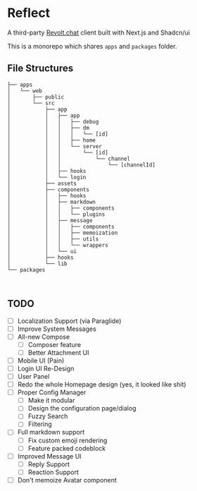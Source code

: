 # Reflect

A third-party [Revolt.chat](https://revolt.chat) client built with Next.js and Shadcn/ui

This is a monorepo which shares `apps` and `packages` folder.

## File Structures

```
├── apps
│   └── web
│       ├── public
│       └── src
│           ├── app
│           │   ├── app
│           │   │   ├── debug
│           │   │   ├── dm
│           │   │   │   └── [id]
│           │   │   ├── home
│           │   │   └── server
│           │   │       └── [id]
│           │   │           └── channel
│           │   │               └── [channelId]
│           │   ├── hooks
│           │   └── login
│           ├── assets
│           ├── components
│           │   ├── hooks
│           │   ├── markdown
│           │   │   ├── components
│           │   │   └── plugins
│           │   ├── message
│           │   │   ├── components
│           │   │   ├── memoization
│           │   │   ├── utils
│           │   │   └── wrappers
│           │   └── ui
│           ├── hooks
│           └── lib
└── packages



```

## TODO

- [ ] Localization Support (via Paraglide)
- [ ] Improve System Messages
- [ ] All-new Compose
    - [ ] Composer feature
    - [ ] Better Attachment UI
- [ ] Mobile UI (Pain)
- [ ] Login UI Re-Design
- [ ] User Panel
- [ ] Redo the whole Homepage design (yes, it looked like shit)
- [ ] Proper Config Manager
    - [ ] Make it modular
    - [ ] Design the configuration page/dialog
    - [ ] Fuzzy Search
    - [ ] Filtering
- [ ] Full markdown support
    - [ ] Fix custom emoji rendering
    - [ ] Feature packed codeblock
- [ ] Improved Message UI
    - [ ] Reply Support
    - [ ] Reaction Support
- [ ] Don't memoize Avatar component

